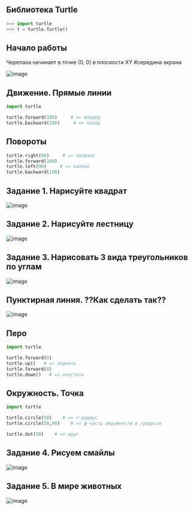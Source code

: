 ## Библиотека Turtle

```python
>>> import turtle
>>> t = turtle.Turtle()
```



## Начало работы
Черепаха начинает в точке (0, 0) в плоскости ХY        #середина экрана

![image](https://wiki-images.artofproblemsolving.com/4/40/Python_Turtle.JPG)




## Движение. Прямые линии
```python
import turtle

turtle.forward(100)     # => вперед
turtle.backward(200)     # => назад
```



## Повороты
```python
turtle.right(90)     # => направо
turtle.forward(100) 
turtle.left(90)     # => налево
turtle.backward(100)
```



## Задание 1. Нарисуйте квадрат

![image](https://i.pinimg.com/originals/48/85/16/488516334dcc63f9bc5ae294550b53aa.jpg)



## Задание 2. Нарисуйте лестницу

![image](https://geekstand.top/wp-content/uploads/2020/02/image-2.png)



## Задание 3. Нарисовать 3 вида треугольников по углам

![image](https://user-images.githubusercontent.com/77225482/153083840-f98dd995-e33f-49bb-b298-4a108e4f53db.png)



## Пунктирная линия. ??Как сделать так??

![image](http://itrobo.ru/upload/wysiwyg/9801ab5206e17ba645cf21a837def15c.jpg)




## Перо
```python
import turtle 

turtle.forward(8)
turtle.up()   # => поднять
turtle.forward(8)
turtle.down()   # => опустить
```



## Окружность. Точка
```python
import turtle 

turtle.circle(50)    # => r-радиус
turtle.circle(50,90)    # => ϕ-часть окружности в градусах

turtle.dot(50)    # => круг
```



## Задание 4. Рисуем смайлы 

![image](http://zabavnik.club/wp-content/uploads/black_and_white_emoticons_11_08133508.jpg)



## Задание 5. В мире животных

![image](http://word-office.ru/wp-content/uploads/2018/11/kak-sdelat-raskrasku-v-powerpoint-1.jpg)

